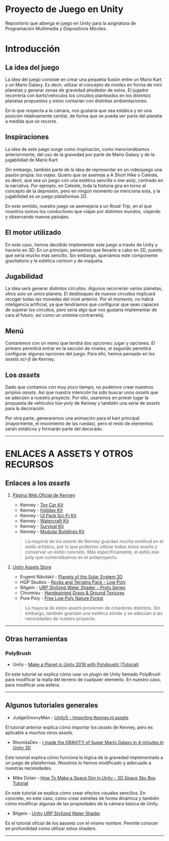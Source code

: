 # Proyecto de Juego en Unity

Repositorio que alberga el juego en Unity para la asignatura de Programación Multimedia y Dispositivos Móviles.

# Introducción

## La idea del juego
La idea del juego consiste en crear una pequeña fusión entre un Mario Kart y un Mario Galaxy. Es decir, utilizar el concepto de niveles en forma de mini planetas y generar zonas de gravedad alrededor de estos. El jugador recorrería con _karts_/vehículos los circuitos planteados en los distintos planetas propuestos y estos contarían con distintas ambientaciones.

En lo que respecta a la cámara, nos gustaría que sea estática y en una posición relativamente cenital, de forma que se pueda ver parte del planeta a medida que se recorre.

## Inspiraciones
La idea de este juego surge como inspiración, como mencionábamos anteriormente, del uso de la gravedad por parte de Mario Galaxy y de la jugabilidad de Mario Kart:
           
Sin embargo, también parte de la idea de representar en un videojuego una pasión propia: los viajes. Quiero que se asemeje a A Short Hike o Celeste, es decir, que sea un juego con una estética sencilla o _low-poly_, centrado en la narrativa. Por ejemplo, en Celeste, toda la historia gira en torno al concepto de la depresión, pero en ningún momento se menciona esta, y la jugabilidad es un juego plataformas 2D.
        
En este sentido, nuestro juego se asemejaría a un _Road-Trip_, en el que nosotros somos los conductores que viajan por distintos mundos, viajando y observando nuevos paisajes.

## El motor utilizado
En este caso, hemos decidido implementar este juego a través de Unity y hacerlo en 3D. En un principio, pensamos que llevarlo a cabo en 2D, puesto que sería mucho más sencillo. Sin embargo, queríamos este componente gravitatorio y la estética _cartoon_ y de maqueta.

## Jugabilidad
La idea será generar distintos circuitos. Algunos recorrerán varios planetas, otros solo un único planeta. El desbloqueo de nuevos circuitos implicará recoger todas las monedas del nivel anterior. Por el momento, no habrá inteligencia artificial, ya que tendríamos que configurar que sean capaces de superar los circuitos, pero sería algo que nos gustaría implementar de cara al futuro, así como un sistema contrarreloj.

## Menú
Contaremos con un menú que tendrá dos opciones: jugar y opciones. El primero permitirá entrar en la sección de niveles, el segundo permitirá configurar algunas opciones del juego. Para ello, hemos pensado en los _assets_ _sci-fi_ de Kenney.

## Los _assets_

Dado que contamos con muy poco tiempo, no podemos crear nuestros propios _assets_. Así que nuestra intención ha sido buscar unos _assets_ que se adecúen a nuestro proyecto. Por ello, usaremos en primer lugar la propuesta de vehículos _low-poly_ de Kenney y también una serie de _assets_ para la decoración.

Por otra parte, generaremos una animación para el kart principal (mayormente, el movimiento de las ruedas), pero el resto de elementos serán estáticos y formarán parte del decorado.

---

# ENLACES A ASSETS Y OTROS RECURSOS

## Enlaces a los _assets_

1. [Página Web Oficial de Kenney](https://kenney.nl/)
    - Kenney - [Toy Car Kit](https://kenney.nl/assets/toy-car-kit)
    - Kenney - [Holiday Kit](https://kenney.nl/assets/holiday-kit)
    - Kenney - [UI Pack Sci-Fi Kit](https://kenney.nl/assets/ui-pack-sci-fi)
    - Kenney - [Watercraft Kit](https://kenney.nl/assets/watercraft-kit)
    - Kenney - [Survival Kit](https://kenney.nl/assets/survival-kit)
    - Kenney - [Modular Buildings Kit](https://kenney.nl/assets/modular-buildings)

    > La mayoría de los _assets_ de Kenney guardan mucha similitud en el estilo artístico, por lo que podemos utilizar todos estos assets y conservar un estilo concreto. Más específicamente, el estilo _low-poly_ que comentábamos en el anteproyecto.

2. [Unity Assets Store](https://assetstore.unity.com/)

    - Evgenii Nikolskii - [Planets of the Solar System 3D](https://assetstore.unity.com/packages/3d/environments/planets-of-the-solar-system-3d-90219)
    - HQP Studios - [Rocks and Terrains Pack - Low Poly](https://assetstore.unity.com/packages/3d/environments/rocks-and-terrains-pack-low-poly-281733)
    - Bitgem - [URP Stylized Water Shader - Proto Series](https://assetstore.unity.com/packages/vfx/shaders/urp-stylized-water-shader-proto-series-187485)
    - Chromisu - [Handpainted Grass & Ground Textures](https://assetstore.unity.com/packages/p/handpainted-grass-ground-textures-187634)
    - Pure Poly - [Free Low Poly Nature Forest](https://assetstore.unity.com/packages/3d/environments/landscapes/free-low-poly-nature-forest-205742)

    > La mayoría de estos assets provienen de creadores distintos. Sin embargo, también guardan una estética similar y se adecúan a las necesidades de nuestro proyecto.

---

## Otras herramientas

### PolyBrush
- Unity - [Make a Planet in Unity 2019 with Polybrush! (Tutorial)](https://www.youtube.com/watch?v=QHslFO0vlGg)

En este tutorial se explica cómo usar un plugin de Unity llamado _PolyBrush_ para modificar la malla del terreno de cualquier elemento. En nuestro caso, para modificar una esfera.

---

## Algunos tutoriales generales
- JudgeGroovyMan - [Unity5 - Importing Kenney.nl assets](https://www.youtube.com/watch?v=1D7Hdk-j5z8)

El tutorial anterior explica cómo importar los _assets_ de Kenney, pero es aplicable a muchos otros _assets_.

- RhomitaDev - [I made the GRAVITY of Super Mario Galaxy in 4 minutes in Unity 3D](https://www.youtube.com/watch?v=x_5pxFtDMMI)

Este tutorial explica cómo funciona la lógica de la gravedad implementada a un juego de plataformas. Nosotros lo hemos modificado y adecuado a nuestras necesidades. 

- Mike Dolan - [How To Make a Space Sim in Unity - 3D Space Sky Box Tutorial](https://www.youtube.com/watch?v=Kx-RAJ_7HTE)

En este tutorial se explica cómo crear efectos visuales sencillos. En concreto, en este caso, cómo crear estrellas de forma dinámica y también cómo modificar algunas de las propiedades de la cámara básica de Unity.

- Bitgem - [Unity URP Stylized Water Shader](https://www.youtube.com/watch?v=fHuN7WkrmsI&t)

Es el tutorial oficial de los aassets con el mismo nombre. Permite conocer en profundidad como utilizar estos shaders.

---